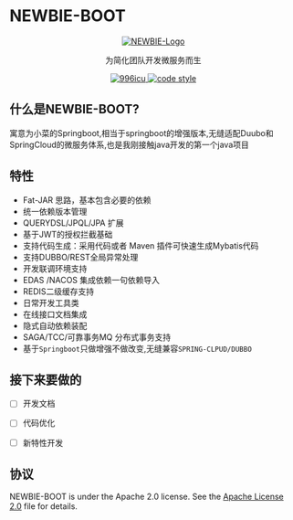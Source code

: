 # NEWBIE-BOOT
<p align="center">
  <a href="https://github.com/baomidou/mybatis-plus">
   <img alt="NEWBIE-Logo" src="https://github.com/halower/newbie-spring-boot-project/blob/master/logo/logo.png?raw=true">
  </a>
</p>

<p align="center">
   为简化团队开发微服务而生
</p>

<p align="center">

  <a href="https://github.com/996icu/996.ICU/blob/master/LICENSE">
    <img alt="996icu" src="https://img.shields.io/badge/license-NPL%20(The%20996%20Prohibited%20License)-blue.svg">
  </a>

  <a href="https://www.apache.org/licenses/LICENSE-2.0">
    <img alt="code style" src="https://img.shields.io/badge/license-Apache%202-4EB1BA.svg?style=flat-square">
  </a>
</p>

## 什么是NEWBIE-BOOT?

寓意为小菜的Springboot,相当于springboot的增强版本,无缝适配Duubo和SpringCloud的微服务体系,也是我刚接触java开发的第一个java项目


## 特性

-   Fat-JAR 思路，基本包含必要的依赖
-   统一依赖版本管理
-   QUERYDSL/JPQL/JPA 扩展
-   基于JWT的授权拦截基础
-   支持代码生成：采用代码或者 Maven 插件可快速生成Mybatis代码
-   支持DUBBO/REST全局异常处理
-   开发联调环境支持
-   EDAS /NACOS 集成依赖一句依赖导入
-   REDIS二级缓存支持
-   日常开发工具类
-   在线接口文档集成
-   隐式自动依赖装配
-   SAGA/TCC/可靠事务MQ 分布式事务支持
-   基于`Springboot`只做增强不做改变,无缝兼容`SPRING-CLPUD/DUBBO`


## 接下来要做的

- [ ] 开发文档
- [ ] 代码优化
- [ ] 新特性开发


## 协议

NEWBIE-BOOT is under the Apache 2.0 license. See the [Apache License 2.0](http://www.apache.org/licenses/LICENSE-2.0) file for details.
